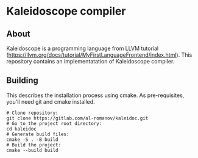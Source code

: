 # Kaleidoscope compiler
## About
Kaleidoscope is a programming language from LLVM tutorial (https://llvm.org/docs/tutorial/MyFirstLanguageFrontend/index.html). This repository contains an implementatation of Kaleidoscope compiler.

## Building
This describes the installation process using cmake. As pre-requisites, you'll need git and cmake installed.   
```
# Clone repository:
git clone https://gitlab.com/al-romanov/kaleidoc.git
# Go to the project root directory:
cd kaleidoc
# Generate build files:
cmake -S . -B build
# Build the project:
cmake --build build
```
